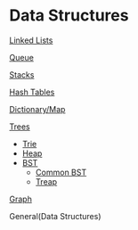 # Data Structures

[Linked Lists](https://github.com/unboagable/software-engineering-roadmap/blob/master/Computer%20Science%20Review/Notes/Data%20Structures/Linked%20Lists/Linked%20Lists.md)

[Queue](https://github.com/unboagable/software-engineering-roadmap/blob/master/Computer%20Science%20Review/Notes/Data%20Structures/Queues/Queues.md)

[Stacks](https://github.com/unboagable/software-engineering-roadmap/blob/master/Computer%20Science%20Review/Notes/Data%20Structures/Stacks/Stacks.md)

[Hash Tables](https://github.com/unboagable/software-engineering-roadmap/blob/master/Computer%20Science%20Review/Notes/Data%20Structures/Hash%20Tables/Hash%20Tables.md)

[Dictionary/Map](https://github.com/unboagable/software-engineering-roadmap/blob/master/Computer%20Science%20Review/Notes/Data%20Structures/Dictionary-Map/Dictionary%20-%20Map.md)

[Trees](https://github.com/unboagable/software-engineering-roadmap/blob/master/Computer%20Science%20Review/Notes/Data%20Structures/Trees/Trees.md)

* [Trie](https://github.com/unboagable/software-engineering-roadmap/blob/master/Computer%20Science%20Review/Notes/Data%20Structures/Trees/Tries/Tries.md)
* [Heap](https://github.com/unboagable/software-engineering-roadmap/blob/master/Computer%20Science%20Review/Notes/Data%20Structures/Trees/Heap/Heap.md)
* [BST](https://github.com/unboagable/software-engineering-roadmap/blob/master/Computer%20Science%20Review/Notes/Data%20Structures/Trees/Binary%20Search%20Tree/Binary%20Search%20Trees.md)
  * [Common BST]()
  * [Treap](https://github.com/unboagable/software-engineering-roadmap/blob/master/Computer%20Science%20Review/Notes/Data%20Structures/Trees/Binary%20Search%20Tree/Treap/Treap.md)

[Graph](https://github.com/unboagable/software-engineering-roadmap/blob/master/Computer%20Science%20Review/Notes/Data%20Structures/Graph/Graph.md)

General(Data Structures)
